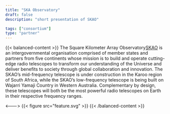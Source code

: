 ```yaml
---
title: "SKA Observatory"
draft: false
description: "short presentation of SKAO"

tags: ["consortium"]
type: "partner" 
---
```

{{< balanced-content >}}
The Square Kilometer Array Observatory[SKAO](https://www.skao.int/en)  is an intergovernmental organisation comprised of member states and partners from five continents whose mission is to build and operate cutting-edge radio telescopes to transform our understanding of the Universe and deliver benefits to society through global collaboration and innovation.  The SKAO’s mid-frequency telescope is under construction in the Karoo region of South Africa, while the SKAO’s low-frequency telescope is being built on Wajarri Yamaji Country in Western Australia. Complementary by design, these telescopes will both be the most powerful radio telescopes on Earth in their respective frequency ranges.

<--->
{{< figure src="feature.svg" >}}
{{< /balanced-content >}}